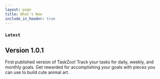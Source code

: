 ```yaml
---
layout: page
title: What's New
include_in_header: true
---
```


### `Latest`

## Version 1.0.1
First published version of TaskZoo! Track your tasks for daily, weekly, and monthly goals. Get rewarded for accomplishing your goals with pieces you can use to build cute animal art.

<br>